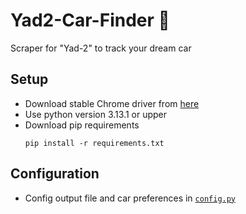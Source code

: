 # **Yad2-Car-Finder 🚗**
Scraper for "Yad-2" to track your dream car

## **Setup**
- Download stable Chrome driver from [here](https://googlechromelabs.github.io/chrome-for-testing/#stable)
- Use python version 3.13.1 or upper
- Download pip requirements
    ```
    pip install -r requirements.txt
    ```

## **Configuration**
- Config output file and car preferences in [`config.py`](src/common/config.py)